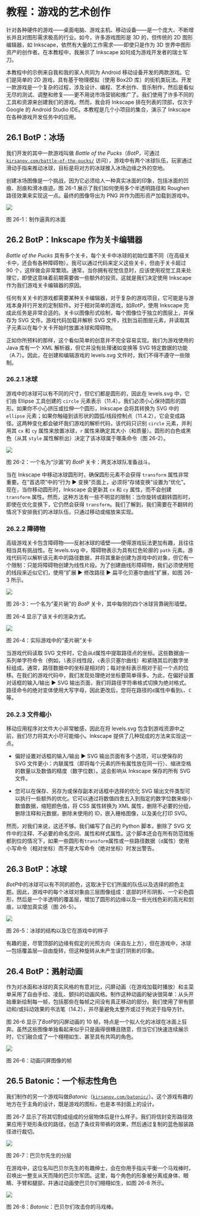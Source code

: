 # 教程：游戏的艺术创作

针对各种硬件的游戏——桌面电脑、游戏主机、移动设备——是一个庞大、不断增长并且对图形需求极高的行业。如今，许多游戏图形是 3D 的，但传统的 2D 图形编辑器，如 Inkscape，依然有大量的工作需求——即使只是作为 3D 世界中图形资产的创作者。在本教程中，我展示了 Inkscape 如何成为游戏开发者的瑞士军刀。

本教程中的示例来自我和我的家人共同为 Android 移动设备开发的两款游戏。它们是简单的 2D 游戏，具有基于物理模拟（使用 Box2D 库）的街机类玩法。开发一款游戏是一个复杂的过程，涉及设计、编程、艺术创作、音乐制作，然后是看似无尽的测试、调整和修复——更不用说市场营销和推广了。我们使用了许多不同的工具和资源来创建我们的游戏。然而，我会将 Inkscape 排在列表的顶部，仅次于 Google 的 Android Studio IDE。本教程是几个小项目的集合，演示了 Inkscape 在各种游戏开发任务中的应用。

## 26.1 BotP：冰场

我们开发的其中一款游戏叫做 *Battle of the Pucks*（*BotP*，可通过 [`kirsanov.com/battle-of-the-pucks/`](http://kirsanov.com/battle-of-the-pucks/) 访问），游戏中有两个冰球队伍，玩家通过滑动手指来推动冰球，目标是将对方的冰球推入冰场边缘之外的空地。

创建冰场图像是一个挑战，因为它必须给人一种真实冰面的印象，包括冰面的凹痕、刮痕和滑冰痕迹。图 26-1 展示了我们如何使用多个半透明路径和 Roughen 路径效果来实现这一点。最终的图像导出为 PNG 并作为图形资产加载到游戏中。

![](img/t07-botp-board.svg.png)

图 26-1：制作逼真的冰面

## 26.2 BotP：Inkscape 作为关卡编辑器

*Battle of the Pucks* 具有多个关卡，每个关卡中冰球的初始位置不同（在高级关卡中，还会有各种障碍物）。我可以通过代码来定义这些关卡，但由于关卡超过 90 个，这样做会非常繁琐。通常，当你拥有视觉信息时，应该使用视觉工具来处理它，即使这意味着前期需要做一些额外的投资。这就是我们决定使用 Inkscape 作为我们游戏关卡编辑器的原因。

任何有关关卡的游戏都需要某种关卡编辑器，对于复杂的游戏项目，它可能是与游戏本身并行开发的定制软件。对于相对简单的游戏，如*BotP*，使用 Inkscape 完成此任务是非常合适的。关卡以图像形式绘制，每个图像位于独立的图层上，并保存为 SVG 文件。游戏代码加载并解析 SVG 文件，找到当前图层元素，并读取其子元素以在每个关卡开始时放置冰球和障碍物。

正如你所预料的那样，这个看似简单的创意并不完全容易实现。我们为游戏使用的 Java 库有一个 XML 解析器，但它并没有处理诸如变换等 SVG 特定数据的功能（A.7）。因此，在创建和编辑游戏的 levels.svg 文件时，我们不得不遵守一些限制。

### 26.2.1 冰球

游戏中的冰球可以有不同的尺寸，但它们都是圆形的，因此在 levels.svg 中，它们由 Ellipse 工具创建的 `circle` 元素表示（11.4）。我们必须小心保持圆形的圆形。如果你不小心挤压或拉伸一个圆形，Inkscape 会将其转换为 SVG 中的 `ellipse` 元素；如果你触碰到该形状的圆弧/线段控制点（11.4.2），它会变成路径。这两种变化都会破坏我们游戏的解析代码，该代码只识别 `circle` 元素，并利用其 `cx` 和 `cy` 属性来放置冰球，`r` 属性来确定其大小（和质量）。圆形的白色或黑色（从其 `style` 属性解析出）决定了该冰球属于哪条命令（图 26-2）。

![](img/t07-botp-hourglass.svg.png)

图 26-2：一个名为“沙漏”的 *BotP* 关卡：两支冰球队准备战斗。

当在 Inkscape 中移动冰球圆形时，确保圆形元素不会获得 `transform` 属性非常重要。在“首选项”中的“行为 ▶ 变换”页面上，必须将“存储变换”设置为“优化”。现在，当你移动圆形时，Inkscape 会更新其 `cx` 和 `cy` 属性，而不会创建 `transform` 属性。然而，这种方法有一些不明显的限制：当你旋转或翻转圆形时，即使在优化变换下，它仍然会获得 `transform`。我们了解到，我们需要在不翻转的情况下安排我们的冰球队伍，只通过移动或缩放来实现。

### 26.2.2 障碍物

高级游戏关卡包含障碍物——反射冰球的墙壁——使得游戏玩法更加有趣，且往往相当具有挑战性。在 levels.svg 中，障碍物表示为具有红色轮廓的 `path` 元素。游戏代码可以解析该元素中的路径数据，并将其重新创建为游戏中的对象，但它有一个限制：只能将障碍物创建为线性片段。为了创建曲线形障碍物，我们必须使用短的线段来近似它们，使用“扩展 ▶ 修改路径 ▶ 扁平化贝塞尔曲线”扩展，如图 26-3 所示。

![](img/t07-botp-bowl.svg.png)

图 26-3：一个名为“麦片碗”的 *BotP* 关卡，其中每侧的四个冰球背靠碗形墙壁。

图 26-4 显示了该关卡的渲染方式。

![](img/t07-botp-bowl-game.svg.png)

图 26-4：实际游戏中的“麦片碗”关卡

当游戏代码读取 SVG 文件时，它会从`d`属性中提取路径点的坐标。这些数据由一系列单字符命令（例如，`l`表示线性段，`c`表示贝塞尔曲线）和紧随其后的数字坐标组成。通常，路径数据中的坐标是相对的；每对坐标表示相对于前一个点的位移。在我们的游戏代码中，我们发现处理绝对坐标要简单得多。为此，在偏好设置对话框的输入/输出 ▶ SVG 输出页面，我们将路径字符串格式切换为绝对格式。路径命令的绝对变体使用大写字母，因此更改后，您将在路径的`d`属性中看到`L`、`C`等。

### 26.2.3 文件缩小

移动应用程序对文件大小非常敏感，因此在将 levels.svg 包含到游戏资源中之前，我们尽力将其大小尽可能缩小。Inkscape 提供了几种现成的方法来实现这一点。

+   偏好设置对话框的输入/输出 ▶ SVG 输出页面有多个选项，可以使保存的 SVG 文件更小：内联属性（即将每个元素的所有属性放在同一行）、缩进空格的数量以及数值的精度（数字位数）。这会影响从 Inkscape 保存的所有 SVG 文件。

+   您可以在保存、另存为或保存副本对话框中选择的优化 SVG 输出文件类型可以执行一些额外的优化。它可以通过将数值四舍五入到指定的数字位数来缩小数值数据，缩短颜色值，将 CSS 属性转换为 XML 属性，删除不必要的分组，删除注释和元数据，删除未使用的 ID，嵌入栅格图像，以及美化打印 SVG。

然而，对我们来说，这还不够。我们编写了自己的 Python 脚本，删除了 SVG 文件中的注释、不必要的命名空间、属性和样式属性。这个脚本还会在所有防范措施都到位的情况下，如果一些圆形有`transform`属性或一些路径数据（`d`属性）使用小写命令（相对坐标）而不是大写命令（绝对坐标）时发出警告。

## 26.3 BotP：冰球

*BotP*中的冰球可以有不同的颜色，这取决于它们所属的队伍以及选择的颜色主题。因此，游戏中的每个冰球对象由三层图像组成：底部的环形阴影、一个彩色圆形，然后是一个半透明的覆盖层，增加了圆形的边缘以及一些光线色彩的高光和划痕，以增加真实感（图 26-5）。

![](img/t07-botp-puck.svg.png)

图 26-5：冰球的结构以及它在游戏中的样子

有趣的是，尽管顶部的边缘有假定的光照方向（来自左上方），但在游戏中，冰球—包括覆盖层—自由旋转，但这种旋转从未产生误打阴影的印象。

## 26.4 BotP：溅射动画

作为对冰面和冰球的真实风格的有意对比，闪屏动画（在游戏加载时播放）和主菜单采用了自由手绘、凌乱、颤抖的动画风格。制作这种动画的秘诀很简单：从头开始重新绘制每一帧，包括那些在每帧之间没有真正移动的部分。我们使用了带有颤动和/或抖动效果的书法笔（14.2），并尽量避免太整齐或过于拘泥于指导方针。

图 26-6 显示了*BotP*的闪屏动画的 10 帧，特点是一个拟人化的冰球在冰面上狂奔。虽然这些图像单独看起来似乎只是画得很糟且随意，但当它们快速连续展示时，它们融合成了一个栩栩如生、甚至具有共鸣的角色。

![](img/t07-botp-splash.svg.png)

图 26-6：动画闪屏图像的帧

## 26.5 Batonic：一个标志性角色

我们制作的另一个游戏叫做*Batonic*（[`kirsanov.com/batonic/`](http://kirsanov.com/batonic/)）。这个游戏有趣的地方在于主角的设计，既是游戏的图标，也是本书封面上的设计。

图 26-7 显示了将其切割成组成的分层物体后是什么样子。我们将信封变形路径效果应用于矩形条纹的路径，创造了条纹背带裤的效果，然后通过复制的蓝色服装路径进行裁切。

![](img/t07-batonic-icon.svg.png)

图 26-7：巴贝尔先生的分层

在游戏中，这位名叫巴贝尔先生的有趣绅士，会在你用手指尖平衡一个马戏棒时，召唤出一整支从天而降的巴贝尔军团。这里，每个角色的形象被分离成身体、眼睛、手臂和腿部，并通过动画使巴贝尔们栩栩如生，如图 26-8 所示。

![](img/t07-batonic-bubbles.png)

图 26-8：*Batonic*：巴贝尔们攻击你的马戏棒。
